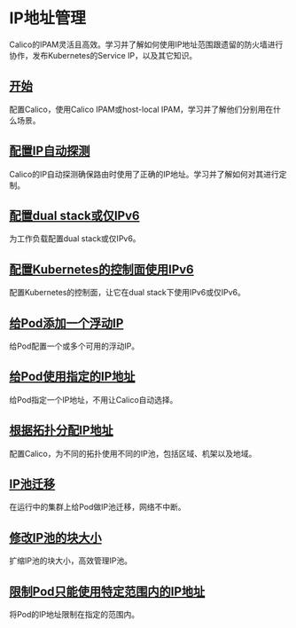 # IP地址管理

Calico的IPAM灵活且高效。学习并了解如何使用IP地址范围跟遗留的防火墙进行协作，发布Kubernetes的Service IP，以及其它知识。

## [开始](01开始.md)

配置Calico，使用Calico IPAM或host-local IPAM，学习并了解他们分别用在什么场景。

## [配置IP自动探测](02配置IP自动探测.md)

Calico的IP自动探测确保路由时使用了正确的IP地址。学习并了解如何对其进行定制。

## [配置dual stack或仅IPv6](03配置dual%20stack或仅IPv6.md)

为工作负载配置dual stack或仅IPv6。

## [配置Kubernetes的控制面使用IPv6](04配置Kubernetes的控制面使用IPv6.md)

配置Kubernetes的控制面，让它在dual stack下使用IPv6或仅IPv6。

## [给Pod添加一个浮动IP](05给Pod添加一个浮动IP.md)

给Pod配置一个或多个可用的浮动IP。

## [给Pod使用指定的IP地址](06给Pod使用指定的IP地址.md)

给Pod指定一个IP地址，不用让Calico自动选择。

## [根据拓扑分配IP地址](07根据拓扑分配IP地址.md)

配置Calico，为不同的拓扑使用不同的IP池，包括区域、机架以及地域。

## [IP池迁移](08IP池迁移.md)

在运行中的集群上给Pod做IP池迁移，网络不中断。

## [修改IP池的块大小](09修改IP池的块大小.md)

扩缩IP池的块大小，高效管理IP池。

## [限制Pod只能使用特定范围内的IP地址](10限制Pod只能使用特定范围内的IP地址.md)

将Pod的IP地址限制在指定的范围内。